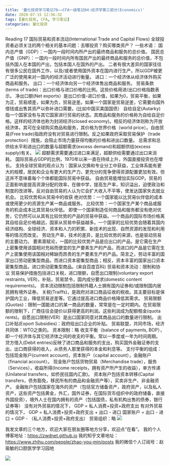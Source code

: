 ```yaml
---
title: '量化投资学习笔记76——CFA一级笔记04:经济学第三部分(Economics)'
date: 2020-07-15 12:56:32
tags: [量化投资, CFA, 学习笔记]
categories: 量化投资
---
```

Reading 17 国际贸易和资本流动(International Trade and Capital Flows)
全球投资者必须关注的两个相关的基本问题：去哪投资？购买哪类资产？
一些术语：
国内总产值（GDP）：一国内一段时间内所产出的最终商品和服务的总价值。
国民总产值（GNP）：一国内一段时间内所有国民产出的最终商品和服务的总价值，不包括外国人在本国的产出，包括本国人在国外的产出。
二者有很大差异的国家往往有很多公民在国外工作，以及/或者使用国外资本在国内进行生产。所以GDP被更广泛的使用来对一国内的经济活动进行衡量。
进口：一个经济体从经济体外购买商品和服务。
出口：一个经济体向另一个经济体售出商品和服务。
贸易条款(terms of trade)：出口价格与进口价格的比例。这些价格用进/出口价格指数表示。
净出口额(Net exports）是出口价值-进口价值，如果为0，贸易平衡，如果为正，贸易顺差，如果为负，贸易逆差。如果一个国家是贸易逆差，它需要向国外借钱或出售其资产以弥补进口需要。(比如中国买美国国债）
自给自足(Autarky)指一个国家没有与其它国家进行贸易的状态。其商品和服务的价格称为自给自足价格。这样的经济体也称为封闭经济(closed economy)。相反的经济体则称为开放经济体，其可在全球购买商品和服务，其价格为世界价格（world price）。自由贸易(Free trade)指政府没有对贸易进行限制。反之如果政府采取贸易保护（trade protection）措施，会阻止市场力量获得均衡的价格和进出口数量。
总需求和总供给水平和进出口的数量与超额需求(excess demand)和超额供给(excess supply)有关。
![](https://zymblog-1258069789.cos.ap-chengdu.myqcloud.com/blog0178-QTLearn/50/01.png)
超额需求需要通过进口来满足，超额供给需要通过出口来消耗。
国际贸易占GDP的比例，1970年以来一直在持续上升，外国直接投资也在增长。
支持全球贸易的观点认为：国家从交换和专业分工中获益，工业体系能有更大的规模，居民和企业有更大的生产力，更充分的竞争使得资源配置更加有效。但这并不意味着每个个体都能国际贸易中获益。
自由贸易能增加实际GDP。贸易的正面影响是提高资源分配的效率，在做中学，提高生产率，知识溢出，迫使政治和制度的改进等。反对自由贸易的人认为它会扩大收入不平等，使发达国家失去就业机会。
比较优势和从贸易中的收获
绝对优势：一个国家能以比贸易伙伴低的成本或使用更少的资源生产某一商品或服务。
比较优势：一个国家生产某个商品或服务的机会成本比其贸易伙伴低。
即使一个国家制造任何商品和服务都没有绝对优势，它仍然可以从其有比较优势的产品的贸易中获益。一个商品的国际市场价格离其自给自足价格越远，国家从贸易中获益越多。一个国家的比较优势会随着其国内经济结构、全球经济、资本和人力的积累、新技术的出现、自然资源的发现和利用等的情况而改变。
劳动生产率，技术的差异，是比较优势的来源，也是驱动贸易的主要动力。
要素禀赋论，一国的比较优势产品是应出口的产品，是它需在生产上密集使用该国相对充裕而便宜的生产要素生产的产品，而进口的产品是它需在生产上密集使用该国相对稀缺而昂贵的生产要素生产的产品。简言之，劳动丰富的国家出口劳动密集型商品，而进口资本密集型商品；相反，资本丰富的国家出口资本密集型商品，进口劳动密集型商品。(来自百度百科)
贸易和资本流动：限制和协议
贸易保护措施包括进口关税，进口限额，自愿出口限制(voluntary export restraints, VER)，补贴，贸易禁令，国内成分要求(domestic content requirements)。
资本流动限制包括限制外籍人士拥有国内证券和/或限制国内居民拥有境外证券。
关税(Traiffs)，是政府对进口商品征收的税收。其主要目标是保护国内工业，降低贸易逆差等。它通过提高进口商品价格降低其需求。
贸易限额(Quotas)：限制一国能进口的某一商品的数量，常常是在一定时期内。在贸易限额的限制下，厂商往往会提价以获得更高的利润。这些利润成为配额租金(quota rents)。自愿出口限制(VER）是出口国家同意对其商品出口的数量进行限制。
出口补贴(Export Subsidies)：政府给出口企业的补贴。
贸易联盟，共同市场，经济共同体：WTO之类的。
资本限制：略
收支平衡（balance of payments, BOP），即一个经济体与其它经济体之间的收支的平衡。常以一季度或一年为时间周期。
贷方借入(Debit entries)反映了进口商品和服务的支出，购买国外金融证券的支出，出口商获得的收入，从债务人那里获得的本金和利息等。
支付平衡的组成：包括现金账户(current account)，资本账户（capital account），金融账户（financial account）。
现金账户包括货物贸易（Merchandise trade），服务（Services），收益所得(Income receipts，拥有资产所产生的收益），单方传递(Unilateral transfers，如侨民往国内汇款)。
资本账户包括资本转移(Capital transfers，债务豁免，移民所有的商品和金融资产等），买卖非生产、非金融资产。
金融账户包括国家在海外的资产（包括官方储备资产，政府资产，以及私人资产，这些资产包括黄金，外汇，国外证券，在国际货币组织中的政府储备，直接外国投资），境外人士在国内拥有的资产（包括国债，私有机构出售的债券，银行证券等）
没有对外贸易的情况下，
GDP = 私人消费+投资+政府支出
有对外贸易的情况下，
GDP = 私人消费+投资+政府支出 + 出口 - 进口
国家账户 = 出口 - 进口 = GDP - （私人消费+投资+政府支出）
贸易组织：略
![](https://zymblog-1258069789.cos.ap-chengdu.myqcloud.com/blog0178-QTLearn/50/02.png)


我发文章的三个地方，欢迎大家在朋友圈等地方分享，欢迎点“在看”。
我的个人博客地址：https://zwdnet.github.io
我的知乎文章地址： https://www.zhihu.com/people/zhao-you-min/posts
我的微信个人订阅号：赵瑜敏的口腔医学学习园地


![](https://zymblog-1258069789.cos.ap-chengdu.myqcloud.com/other/wx.jpg)